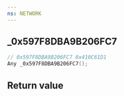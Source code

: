 ```yaml
---
ns: NETWORK
---
```

## _0x597F8DBA9B206FC7

```c
// 0x597F8DBA9B206FC7 0x410C61D1
Any _0x597F8DBA9B206FC7();
```


## Return value
